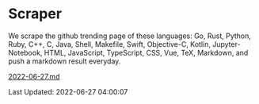 # Scraper

We scrape the github trending page of these languages: Go, Rust, Python, Ruby, C++, C, Java, Shell, Makefile, Swift, Objective-C, Kotlin, Jupyter-Notebook, HTML, JavaScript, TypeScript, CSS, Vue, TeX, Markdown, and push a markdown result everyday.

[2022-06-27.md](https://github.com/yangwenmai/github-trending-backup/blob/master/2022-06-27.md)

Last Updated: 2022-06-27 04:00:07